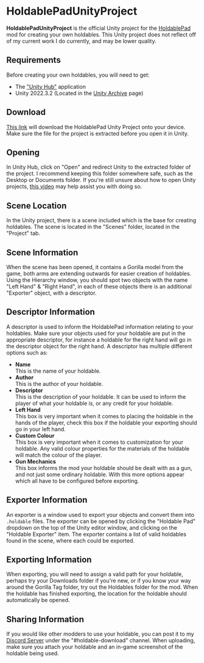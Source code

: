 # HoldablePadUnityProject
**HoldablePadUnityProject** is the official Unity project for the [HoldablePad](https://github.com/developer9998/HoldablePad) mod for creating your own holdables. This Unity project does not reflect off of my current work I do currently, and may be lower quality.

## Requirements 
Before creating your own holdables, you will need to get:
- The ["Unity Hub"](https://public-cdn.cloud.unity3d.com/hub/prod/UnityHubSetup.exe) application
- Unity 2022.3.2 (Located in the [Unity Archive](https://unity3d.com/get-unity/download/archive) page)

## Download
[This link](https://github.com/developer9998/HoldablePadUnityProject/archive/refs/heads/main.zip) will download the HoldablePad Unity Project onto your device. Make sure the file for the project is extracted before you open it in Unity.

## Opening
In Unity Hub, click on "Open" and redirect Unity to the extracted folder of the project. I recommend keeping this folder somewhere safe, such as the Desktop or Documents folder. If you're still unsure about how to open Unity projects, [this video](https://www.youtube.com/watch?v=IqjSMlk1-30) may help assist you with doing so.

## Scene Location
In the Unity project, there is a scene included which is the base for creating holdables. The scene is located in the "Scenes" folder, located in the "Project" tab.

## Scene Information
When the scene has been opened, it contains a Gorilla model from the game, both arms are extending outwards for easier creation of holdables. Using the Hierarchy window, you should spot two objects with the name "Left Hand" & "Right Hand", in each of these objects there is an additional "Exporter" object, with a descriptor.

## Descriptor Information
A descriptor is used to inform the HoldablePad information relating to your holdables. Make sure your objects used for your holdable are put in the appropriate descriptor, for instance a holdable for the right hand will go in the descriptor object for the right hand. A descriptor has multiple different options such as:

- **Name**  
  This is the name of your holdable.
- **Author**  
  This is the author of your holdable.
- **Descriptor**  
  This is the description of your holdable. It can be used to inform the player of what your holdable is, or any credit for your holdable.
- **Left Hand**  
  This box is very important when it comes to placing the holdable in the hands of the player, check this box if the holdable your exporting should go in your left hand.
- **Custom Colour**  
  This box is very important when it comes to customization for your holdable. Any valid colour properties for the materials of the holdable will match the colour of the player.
- **Gun Mechanics**  
  This box informs the mod your holdable should be dealt with as a gun, and not just some ordinary holdable. With this more options appear which all have to be configured before exporting.

## Exporter Information
An exporter is a window used to export your objects and convert them into ``.holdable`` files. The exporter can be opened by clicking the "Holdable Pad" dropdown on the top of the Unity editor window, and clicking on the "Holdable Exporter" item. The exporter contains a list of valid holdables found in the scene, where each could be exported.

## Exporting Information
When exporting, you will need to assign a valid path for your holdable, perhaps try your Downloads folder if you're new, or if you know your way around the Gorilla Tag folder, try out the Holdables folder for the mod. When the holdable has finished exporting, the location for the holdable should automatically be opened. 

## Sharing Information
If you would like other modders to use your holdable, you can post it to my [Discord Server](https://discord.gg/dev9998) under the "#holdable-download" channel. When uploading, make sure you attach your holdable and an in-game screenshot of the holdable being used.
